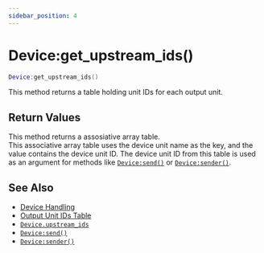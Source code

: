 ```yaml
---
sidebar_position: 4
---
```


# Device:get_upstream_ids()
```lua
Device:get_upstream_ids()
```
This method returns a table holding unit IDs for each output unit.


## Return Values
This method returns a assosiative array table.<br/>
This associative array table uses the device unit name as the key, and the value contains the device unit ID.
The device unit ID from this table is used as an argument for methods like [`Device:send()`](/libs/mapper/Device/Device-send) or [`Device:sender()`](/libs/mapper/Device/Device-sender).

## See Also
- [Device Handling](/guide/device)
- [Output Unit IDs Table](/guide/device/#output-unit-ids-table)
- [`Device.upstream_ids`](/libs/mapper/Device/Device_upstream_ids)
- [`Device:send()`](/libs/mapper/Device/Device-send)
- [`Device:sender()`](/libs/mapper/Device/Device-sender)
